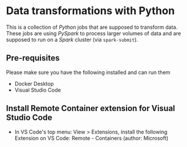 # Data transformations with Python
This is a collection of _Python_ jobs that are supposed to transform data.
These jobs are using _PySpark_ to process larger volumes of data and are supposed to run on a _Spark_ cluster (via `spark-submit`).

## Pre-requisites
Please make sure you have the following installed and can run them
* Docker Desktop
* Visual Studio Code

## Install Remote Container extension for Visual Studio Code
* In VS Code's top menu: View > Extensions, install the following Extension on VS Code:
Remote - Containers (author: Microsoft)
